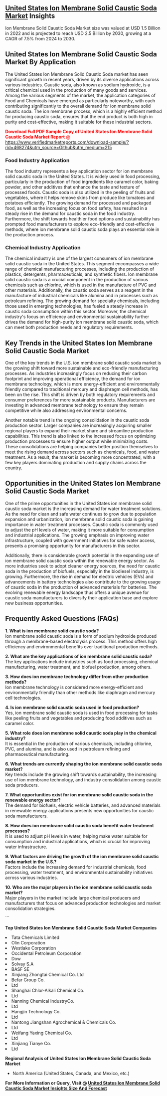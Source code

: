 <h2><a href="https://www.verifiedmarketreports.com/download-sample/?rid=468274&amp;utm_source=Github&amp;utm_medium=215" target="_blank">United States Ion Membrane Solid Caustic Soda Market</a> Insights</h2><p>Ion Membrane Solid Caustic Soda Market size was valued at USD 1.5 Billion in 2022 and is projected to reach USD 2.5 Billion by 2030, growing at a CAGR of 7.5% from 2024 to 2030.</p><p><h2>United States Ion Membrane Solid Caustic Soda Market By Application</h2><p>The United States Ion Membrane Solid Caustic Soda market has seen significant growth in recent years, driven by its diverse applications across various industries. Caustic soda, also known as sodium hydroxide, is a critical chemical used in the production of many goods and services. Among the various segments of the market, the application categories of Food and Chemicals have emerged as particularly noteworthy, with each contributing significantly to the overall demand for ion membrane solid caustic soda. The ion membrane process, which is a highly efficient method for producing caustic soda, ensures that the end product is both high in purity and cost-effective, making it suitable for these industrial sectors. <p><span class=""><span style="color: #ff0000;"><strong>Download Full PDF Sample Copy of United States Ion Membrane Solid Caustic Soda Market Report</strong> @ </span><a href="https://www.verifiedmarketreports.com/download-sample/?rid=468274&amp;utm_source=Github&amp;utm_medium=215" target="_blank">https://www.verifiedmarketreports.com/download-sample/?rid=468274&amp;utm_source=Github&amp;utm_medium=215</a></span></p></p><h3>Food Industry Application</h3><p>The food industry represents a key application sector for ion membrane solid caustic soda in the United States. It is widely used in food processing, particularly in the production of food ingredients like caramel color, baking powder, and other additives that enhance the taste and texture of processed foods. Caustic soda is also utilized in the peeling of fruits and vegetables, where it helps remove skins from produce like tomatoes and potatoes efficiently. The growing demand for processed and packaged food, as well as the increasing focus on food safety, has resulted in a steady rise in the demand for caustic soda in the food industry. Furthermore, the shift towards healthier food options and sustainability has prompted food manufacturers to explore eco-friendly and cost-effective methods, where ion membrane solid caustic soda plays an essential role in the production process. </p><h3>Chemical Industry Application</h3><p>The chemical industry is one of the largest consumers of ion membrane solid caustic soda in the United States. This segment encompasses a wide range of chemical manufacturing processes, including the production of plastics, detergents, pharmaceuticals, and synthetic fibers. Ion membrane solid caustic soda is a crucial component in the production of various chemicals such as chlorine, which is used in the manufacture of PVC and other materials. Additionally, the caustic soda serves as a reagent in the manufacture of industrial chemicals like alumina and in processes such as petroleum refining. The growing demand for specialty chemicals, including those used in emerging technologies, has fueled a steady increase in caustic soda consumption within this sector. Moreover, the chemical industry's focus on efficiency and environmental sustainability further drives the demand for high-purity ion membrane solid caustic soda, which can meet both production needs and regulatory requirements.</p><h2>Key Trends in the United States Ion Membrane Solid Caustic Soda Market</h2><p>One of the key trends in the U.S. ion membrane solid caustic soda market is the growing shift toward more sustainable and eco-friendly manufacturing processes. As industries increasingly focus on reducing their carbon footprint and improving operational efficiency, the demand for ion membrane technology, which is more energy-efficient and environmentally friendly compared to traditional mercury and diaphragm cell methods, has been on the rise. This shift is driven by both regulatory requirements and consumer preferences for more sustainable products. Manufacturers are investing in advanced membrane technology to ensure they remain competitive while also addressing environmental concerns. <p>Another notable trend is the ongoing consolidation in the caustic soda production sector. Larger companies are increasingly acquiring smaller regional players to expand their market share and streamline production capabilities. This trend is also linked to the increased focus on optimizing production processes to ensure higher output while minimizing costs. These consolidations are helping companies better position themselves to meet the rising demand across sectors such as chemicals, food, and water treatment. As a result, the market is becoming more concentrated, with a few key players dominating production and supply chains across the country. </p><h2>Opportunities in the United States Ion Membrane Solid Caustic Soda Market</h2><p>One of the prime opportunities in the United States ion membrane solid caustic soda market is the increasing demand for water treatment solutions. As the need for clean and safe water continues to grow due to population expansion and urbanization, ion membrane solid caustic soda is gaining importance in water treatment processes. Caustic soda is commonly used to adjust the pH levels of water, making it more suitable for consumption and industrial applications. The growing emphasis on improving water infrastructure, coupled with government initiatives for safe water access, presents a promising opportunity for manufacturers in this sector. <p>Additionally, there is considerable growth potential in the expanding use of ion membrane solid caustic soda within the renewable energy sector. As more industries seek to adopt cleaner energy sources, the need for caustic soda in the production of biofuels, especially in the biodiesel industry, is growing. Furthermore, the rise in demand for electric vehicles (EVs) and advancements in battery technologies also contribute to the growing usage of caustic soda in the production of advanced materials for batteries. The evolving renewable energy landscape thus offers a unique avenue for caustic soda manufacturers to diversify their application base and explore new business opportunities.</p><h2>Frequently Asked Questions (FAQs)</h2><p><b>1. What is ion membrane solid caustic soda?</b><br> Ion membrane solid caustic soda is a form of sodium hydroxide produced through a membrane-based electrolysis process. This method offers high efficiency and environmental benefits over traditional production methods.</p><p><b>2. What are the key applications of ion membrane solid caustic soda?</b><br> The key applications include industries such as food processing, chemical manufacturing, water treatment, and biofuel production, among others.</p><p><b>3. How does ion membrane technology differ from other production methods?</b><br> Ion membrane technology is considered more energy-efficient and environmentally friendly than other methods like diaphragm and mercury cell technologies.</p><p><b>4. Is ion membrane solid caustic soda used in food production?</b><br> Yes, ion membrane solid caustic soda is used in food processing for tasks like peeling fruits and vegetables and producing food additives such as caramel color.</p><p><b>5. What role does ion membrane solid caustic soda play in the chemical industry?</b><br> It is essential in the production of various chemicals, including chlorine, PVC, and alumina, and is also used in petroleum refining and pharmaceutical manufacturing.</p><p><b>6. What trends are currently shaping the ion membrane solid caustic soda market?</b><br> Key trends include the growing shift towards sustainability, the increasing use of ion membrane technology, and industry consolidation among caustic soda producers.</p><p><b>7. What opportunities exist for ion membrane solid caustic soda in the renewable energy sector?</b><br> The demand for biofuels, electric vehicle batteries, and advanced materials in renewable energy applications presents new opportunities for caustic soda manufacturers.</p><p><b>8. How does ion membrane solid caustic soda benefit water treatment processes?</b><br> It is used to adjust pH levels in water, helping make water suitable for consumption and industrial applications, which is crucial for improving water infrastructure.</p><p><b>9. What factors are driving the growth of the ion membrane solid caustic soda market in the U.S.?</b><br> Factors include the increasing demand for industrial chemicals, food processing, water treatment, and environmental sustainability initiatives across various industries.</p><p><b>10. Who are the major players in the ion membrane solid caustic soda market?</b><br> Major players in the market include large chemical producers and manufacturers that focus on advanced production technologies and market consolidation strategies.</p>```</p><p><strong>Top United States Ion Membrane Solid Caustic Soda Market Companies</strong></p><div data-test-id=""><p><li>Tata Chemicals Limited</li><li> Olin Corporation</li><li> Westlake Corporation</li><li> Occidental Petroleum Corporation</li><li> Dow</li><li> Solvay S.A</li><li> BASF SE</li><li> Xinjiang Zhongtai Chemical Co. Ltd</li><li> Befar Group Co.</li><li> Ltd</li><li> Shanghai Chlor-Alkali Chemical Co.</li><li>Ltd</li><li> Nanning Chemical IndustryCo.</li><li>Ltd</li><li> Hangjin Technology Co.</li><li>Ltd</li><li> Nantong Jiangshan Agrochemical & Chemicals Co.</li><li>Ltd</li><li> Weifang Yaxing Chemical Co.</li><li>Ltd</li><li> Xinjiang Tianye Co.</li><li> Ltd</li></p><div><strong>Regional Analysis of&nbsp;United States Ion Membrane Solid Caustic Soda Market</strong></div><ul><li dir="ltr"><p dir="ltr">North America&nbsp;(United States, Canada, and Mexico, etc.)</p></li></ul><p><strong>For More Information or Query, Visit @&nbsp;</strong><strong><a href="https://www.verifiedmarketreports.com/product/ion-membrane-solid-caustic-soda-market/?utm_source=Github&amp;utm_medium=215" target="_blank">United States Ion Membrane Solid Caustic Soda Market Insights Size And Forecast</a></strong></p></div>
